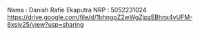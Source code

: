 Nama : Danish Rafie Ekaputra
NRP : 5052231024
https://drive.google.com/file/d/1bhngpZ2wWgZjpzEBhnx4vUFM-6xsiv25/view?usp=sharing

